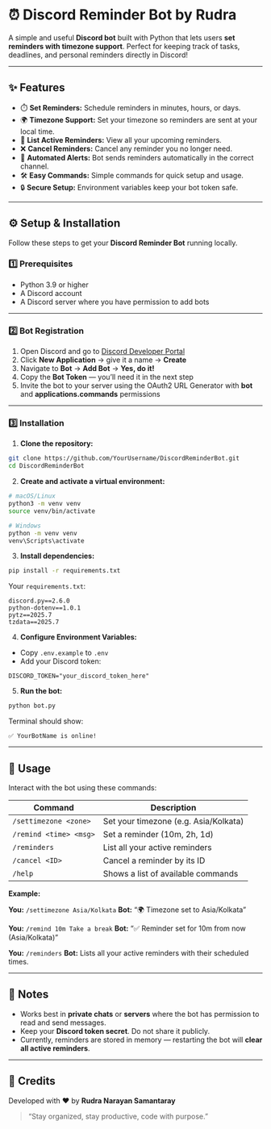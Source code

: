 # ⏰ Discord Reminder Bot by Rudra

A simple and useful **Discord bot** built with Python that lets users **set reminders with timezone support**.
Perfect for keeping track of tasks, deadlines, and personal reminders directly in Discord!

---

## ✨ Features

* ⏱️ **Set Reminders:** Schedule reminders in minutes, hours, or days.
* 🌍 **Timezone Support:** Set your timezone so reminders are sent at your local time.
* 📜 **List Active Reminders:** View all your upcoming reminders.
* ❌ **Cancel Reminders:** Cancel any reminder you no longer need.
* 🔔 **Automated Alerts:** Bot sends reminders automatically in the correct channel.
* 🛠 **Easy Commands:** Simple commands for quick setup and usage.
* 🔒 **Secure Setup:** Environment variables keep your bot token safe.

---

## ⚙️ Setup & Installation

Follow these steps to get your **Discord Reminder Bot** running locally.

### 1️⃣ Prerequisites

* Python 3.9 or higher
* A Discord account
* A Discord server where you have permission to add bots

---

### 2️⃣ Bot Registration

1. Open Discord and go to [Discord Developer Portal](https://discord.com/developers/applications)
2. Click **New Application** → give it a name → **Create**
3. Navigate to **Bot** → **Add Bot** → **Yes, do it!**
4. Copy the **Bot Token** — you’ll need it in the next step
5. Invite the bot to your server using the OAuth2 URL Generator with **bot** and **applications.commands** permissions

---

### 3️⃣ Installation

1. **Clone the repository:**

```bash
git clone https://github.com/YourUsername/DiscordReminderBot.git
cd DiscordReminderBot
```

2. **Create and activate a virtual environment:**

```bash
# macOS/Linux
python3 -m venv venv
source venv/bin/activate

# Windows
python -m venv venv
venv\Scripts\activate
```

3. **Install dependencies:**

```bash
pip install -r requirements.txt
```

Your `requirements.txt`:

```
discord.py==2.6.0
python-dotenv==1.0.1
pytz==2025.7
tzdata==2025.7
```

4. **Configure Environment Variables:**

* Copy `.env.example` to `.env`
* Add your Discord token:

```env
DISCORD_TOKEN="your_discord_token_here"
```

5. **Run the bot:**

```bash
python bot.py
```

Terminal should show:

```
✅ YourBotName is online!
```

---

## 📱 Usage

Interact with the bot using these commands:

| Command                | Description                           |
| ---------------------- | ------------------------------------- |
| `/settimezone <zone>`  | Set your timezone (e.g. Asia/Kolkata) |
| `/remind <time> <msg>` | Set a reminder (10m, 2h, 1d)          |
| `/reminders`           | List all your active reminders        |
| `/cancel <ID>`         | Cancel a reminder by its ID           |
| `/help`                | Shows a list of available commands    |

**Example:**

**You:** `/settimezone Asia/Kolkata`
**Bot:** “🌍 Timezone set to Asia/Kolkata”

**You:** `/remind 10m Take a break`
**Bot:** “✅ Reminder set for 10m from now (Asia/Kolkata)”

**You:** `/reminders`
**Bot:** Lists all your active reminders with their scheduled times.

---

## 📝 Notes

* Works best in **private chats** or **servers** where the bot has permission to read and send messages.
* Keep your **Discord token secret**. Do not share it publicly.
* Currently, reminders are stored in memory — restarting the bot will **clear all active reminders**.

---

## 💖 Credits

Developed with ❤️ by **Rudra Narayan Samantaray**

> “Stay organized, stay productive, code with purpose.”
